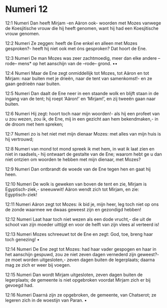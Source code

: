# Numeri 12
12:1	Numeri
Dan heeft Mirjam -en Aäron ook-
woorden met Mozes
vanwege de Koesjitische vrouw
   die hij heeft genomen,
want hij had
   een Koesjitische vrouw genomen.

12:2	Numeri
Ze zeggen:
heeft de Ene enkel en alleen
   met Mozes gesproken?-
heeft hij niet ook met óns gesproken?
Dat hoort de Ene.

12:3	Numeri
De man Mozes was zeer zachtmoedig,
meer dan elke andere –rode– mens*
op het aanschijn van de –rode– grond.
••

12:4	Numeri
Maar de Ene zegt onmiddellijk
tot Mozes, tot Aäron en tot Mirjam:
naar buiten met je drieën,
   naar de tent van samenkomst!-
en ze gaan gedrieën naar buiten.

12:5	Numeri
Dan daalt de Ene neer in een staande wolk
en blijft staan in de ingang van de tent;
hij roept ‘Aäron!’ en ‘Mirjam!’,
en zij tweeën gaan naar buiten.

12:6	Numeri
Hij zegt: hoort toch naar mijn woorden!-
als hij een profeet van u zou wezen,
zou ik, de Ene,
mij in een gezicht aan hem bekendmaken,-
in de droom met hem spreken;

12:7	Numeri
zo is het niet met mijn dienaar Mozes:
met alles van mijn huis is hij vertrouwd;

12:8	Numeri
van mond tot mond
spreek ik met hem,
in wat ik laat zíen en niet in raadsels,-
hij ontwaart de gestalte van de Ene;
waarom hebt ge u dan niet ontzien
om woorden te hebben met mijn dienaar,
   met Mozes?

12:9	Numeri
Dan ontbrandt de woede van de Ene
   tegen hen
   en gaat hij heen.

12:10	Numeri
De wolk
is geweken van boven de tent
en zie, Mirjam is Egyptisch-ziek,-
   sneeuwwit!
Aäron wendt zich tot Mirjam,
   en zie: Egyptisch-ziek!

12:11	Numeri
Aäron zegt tot Mozes:
ik bid je, mijn heer,
leg toch niet op ons de zonde
waarmee we dwaas geweest zijn
   en gezondigd hebben!

12:12	Numeri
Laat haar toch niet wezen
   als een dode vrucht,-
die uit de schoot van zijn moeder uittijgt
en voor de helft van zijn vlees al verteerd is!

12:13	Numeri
Mozes schreeuwt
tot de Ene en zegt:
God,
toe, breng haar toch genezing!
•

12:14	Numeri
De Ene zegt tot Mozes:
had haar vader gespogen
   en haar in het aanschijn gespuwd,
zou ze niet zeven dagen
   vernederd zijn geweest?-
ze moet worden uitgesloten,-
zeven dagen buiten de legerplaats;
daarna mag ze zich er weer bij voegen.

12:15	Numeri
Dan wordt Mirjam uitgesloten,
   zeven dagen buiten de legerplaats;
de gemeente is niet opgebroken
voordat Mirjam zich er bij gevoegd had.

12:16	Numeri
Daarná zijn ze opgebroken, de gemeente,
   van Chatserot;
ze legeren zich in de woestijn van Paran.
•
